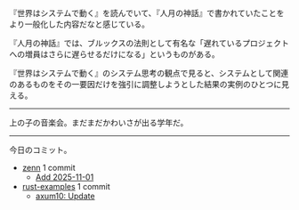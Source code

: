『世界はシステムで動く』を読んでいて、『人月の神話』で書かれていたことをより一般化した内容だなと感じている。

『人月の神話』では、ブルックスの法則として有名な「遅れているプロジェクトへの増員はさらに遅らせるだけになる」というものがある。

『世界はシステムで動く』のシステム思考の観点で見ると、システムとして関連のあるものをその一要因だけを強引に調整しようとした結果の実例のひとつに見える。

---

上の子の音楽会。まだまだかわいさが出る学年だ。

---

今日のコミット。

- [zenn](https://github.com/bouzuya/zenn) 1 commit
  - [Add 2025-11-01](https://github.com/bouzuya/zenn/commit/f04c1b4b307ddbb8deab7768546948034b95a9ba)
- [rust-examples](https://github.com/bouzuya/rust-examples) 1 commit
  - [axum10: Update](https://github.com/bouzuya/rust-examples/commit/ae2f0dad56a203cab59084732f83e8218483acdd)

